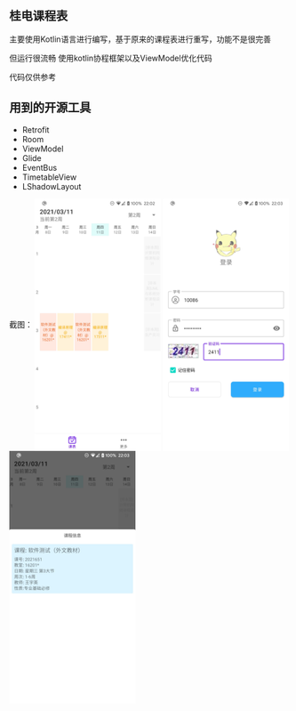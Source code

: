 ## 桂电课程表
主要使用Kotlin语言进行编写，基于原来的课程表进行重写，功能不是很完善

但运行很流畅
使用kotlin协程框架以及ViewModel优化代码


代码仅供参考


## 用到的开源工具

- Retrofit
- Room
- ViewModel
- Glide
- EventBus
- TimetableView
- LShadowLayout


截图：
 <img src="Screenshots/m1.jpg" width = "45%" height = "45%" alt="" align=center />
 <img src="Screenshots/l1.jpg" width = "45%" height = "45%" alt="" align=center />
 <img src="Screenshots/d1.jpg" width = "45%" height = "45%" alt="" align=center />
